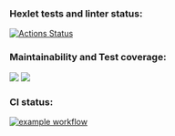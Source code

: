 ### Hexlet tests and linter status:
[![Actions Status](https://github.com/KermittheFroggg/java-project-78/workflows/hexlet-check/badge.svg)](https://github.com/KermittheFroggg/java-project-78/actions)

### Maintainability and Test coverage:
<a href="https://codeclimate.com/github/KermittheFroggg/java-project-78/maintainability"><img src="https://api.codeclimate.com/v1/badges/31caa894bd1c92649db1/maintainability" /></a>
<a href="https://codeclimate.com/github/KermittheFroggg/java-project-78/test_coverage"><img src="https://api.codeclimate.com/v1/badges/31caa894bd1c92649db1/test_coverage" /></a>

### CI status:
[![example workflow](https://github.com/KermittheFroggg/java-project-78/actions/workflows/main.yml/badge.svg)](https://github.com/KermittheFroggg/java-project-78/actions)